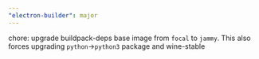 ```yaml
---
"electron-builder": major
---
```


chore: upgrade buildpack-deps base image from `focal` to `jammy`. This also forces upgrading `python`->`python3` package and wine-stable
